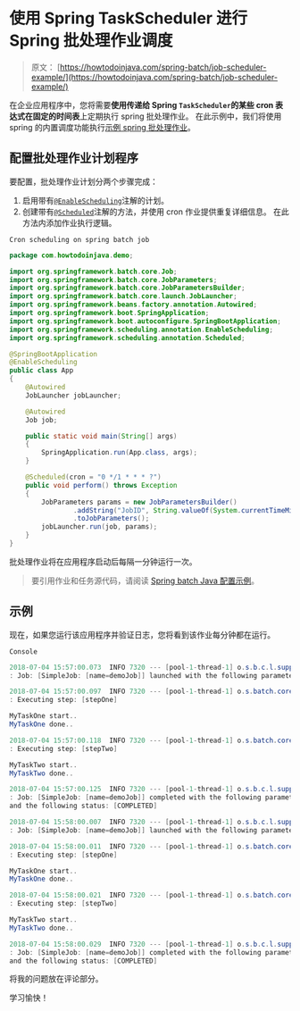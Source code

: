 # 使用 Spring TaskScheduler 进行 Spring 批处理作业调度

> 原文： [https://howtodoinjava.com/spring-batch/job-scheduler-example/](https://howtodoinjava.com/spring-batch/job-scheduler-example/)

在企业应用程序中，您将需要**使用传递给 Spring `TaskScheduler`的某些 **cron 表达式**在固定的时间表**上定期执行 spring 批处理作业。 在此示例中，我们将使用 spring 的内置调度功能执行[示例 spring 批处理作业](https://howtodoinjava.com/spring-batch/java-config-multiple-steps/)。

## 配置批处理作业计划程序

要配置，批处理作业计划分两个步骤完成：

1.  启用带有[`@EnableScheduling`](https://docs.spring.io/spring-framework/docs/current/javadoc-api/org/springframework/scheduling/annotation/EnableScheduling.html)注解的计划。
2.  创建带有[`@Scheduled`](https://docs.spring.io/spring-framework/docs/current/javadoc-api/org/springframework/scheduling/annotation/Scheduled.html)注解的方法，并使用 cron 作业提供重复详细信息。 在此方法内添加作业执行逻辑。

`Cron scheduling on spring batch job`

```java
package com.howtodoinjava.demo;

import org.springframework.batch.core.Job;
import org.springframework.batch.core.JobParameters;
import org.springframework.batch.core.JobParametersBuilder;
import org.springframework.batch.core.launch.JobLauncher;
import org.springframework.beans.factory.annotation.Autowired;
import org.springframework.boot.SpringApplication;
import org.springframework.boot.autoconfigure.SpringBootApplication;
import org.springframework.scheduling.annotation.EnableScheduling;
import org.springframework.scheduling.annotation.Scheduled;

@SpringBootApplication
@EnableScheduling
public class App
{
	@Autowired
	JobLauncher jobLauncher;

	@Autowired
	Job job;

	public static void main(String[] args) 
	{
		SpringApplication.run(App.class, args);
	}

	@Scheduled(cron = "0 */1 * * * ?")
    public void perform() throws Exception 
	{
		JobParameters params = new JobParametersBuilder()
				.addString("JobID", String.valueOf(System.currentTimeMillis()))
				.toJobParameters();
		jobLauncher.run(job, params);
	}
}

```

批处理作业将在应用程序启动后每隔一分钟运行一次。

> 要引用作业和任务源代码，请阅读 [Spring batch Java 配置示例](https://howtodoinjava.com/spring-batch/java-config-multiple-steps/)。

## 示例

现在，如果您运行该应用程序并验证日志，您将看到该作业每分钟都在运行。

`Console`

```java
2018-07-04 15:57:00.073  INFO 7320 --- [pool-1-thread-1] o.s.b.c.l.support.SimpleJobLauncher      
: Job: [SimpleJob: [name=demoJob]] launched with the following parameters: [{JobID=1530700020003}]

2018-07-04 15:57:00.097  INFO 7320 --- [pool-1-thread-1] o.s.batch.core.job.SimpleStepHandler     
: Executing step: [stepOne]

MyTaskOne start..
MyTaskOne done..

2018-07-04 15:57:00.118  INFO 7320 --- [pool-1-thread-1] o.s.batch.core.job.SimpleStepHandler     
: Executing step: [stepTwo]

MyTaskTwo start..
MyTaskTwo done..

2018-07-04 15:57:00.125  INFO 7320 --- [pool-1-thread-1] o.s.b.c.l.support.SimpleJobLauncher      
: Job: [SimpleJob: [name=demoJob]] completed with the following parameters: [{JobID=1530700020003}] 
and the following status: [COMPLETED]

2018-07-04 15:58:00.007  INFO 7320 --- [pool-1-thread-1] o.s.b.c.l.support.SimpleJobLauncher      
: Job: [SimpleJob: [name=demoJob]] launched with the following parameters: [{JobID=1530700080002}]

2018-07-04 15:58:00.011  INFO 7320 --- [pool-1-thread-1] o.s.batch.core.job.SimpleStepHandler     
: Executing step: [stepOne]

MyTaskOne start..
MyTaskOne done..

2018-07-04 15:58:00.021  INFO 7320 --- [pool-1-thread-1] o.s.batch.core.job.SimpleStepHandler     
: Executing step: [stepTwo]

MyTaskTwo start..
MyTaskTwo done..

2018-07-04 15:58:00.029  INFO 7320 --- [pool-1-thread-1] o.s.b.c.l.support.SimpleJobLauncher      
: Job: [SimpleJob: [name=demoJob]] completed with the following parameters: [{JobID=1530700080002}] 
and the following status: [COMPLETED]

```

将我的问题放在评论部分。

学习愉快！
